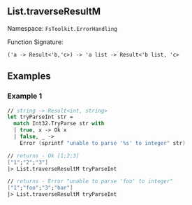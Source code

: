 ## List.traverseResultM

Namespace: `FsToolkit.ErrorHandling`

Function Signature:

```
('a -> Result<'b,'c>) -> 'a list -> Result<'b list, 'c>
```

## Examples

### Example 1

```fsharp
// string -> Result<int, string>
let tryParseInt str =
  match Int32.TryParse str with
  | true, x -> Ok x
  | false, _ -> 
    Error (sprintf "unable to parse '%s' to integer" str)

// returns - Ok [1;2;3]
["1";"2";"3"]
|> List.traverseResultM tryParseInt 

// returns - Error "unable to parse 'foo' to integer"
["1";"foo";"3";"bar"]
|> List.traverseResultM tryParseInt 
```
